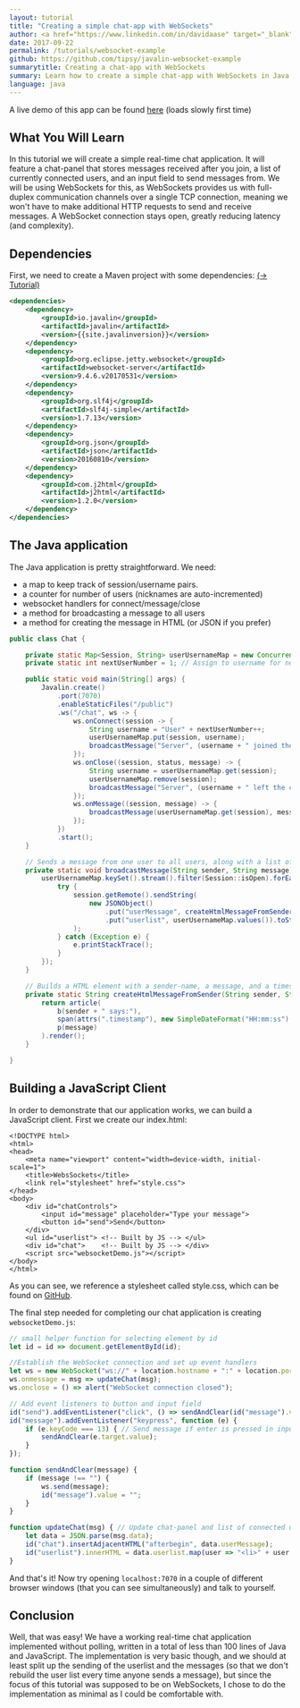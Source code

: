 ```yaml
---
layout: tutorial
title: "Creating a simple chat-app with WebSockets"
author: <a href="https://www.linkedin.com/in/davidaase" target="_blank">David Åse</a>
date: 2017-09-22
permalink: /tutorials/websocket-example
github: https://github.com/tipsy/javalin-websocket-example
summarytitle: Creating a chat-app with WebSockets
summary: Learn how to create a simple chat-app with WebSockets in Java
language: java
---
```


A live demo of this app can be found [here](http://javalin-websocket-example.herokuapp.com) (loads slowly first time)

## What You Will Learn
In this tutorial we will create a simple real-time chat application.
It will feature a chat-panel that stores messages received after you join,
a list of currently connected users, and an input field to send messages from.
We will be using WebSockets for this, as WebSockets provides us with full-duplex
communication channels over a single TCP connection, meaning we won't have to
make additional HTTP requests to send and receive messages.
A WebSocket connection stays open, greatly reducing latency (and complexity).

## Dependencies

First, we need to create a Maven project with some dependencies: [(→ Tutorial)](/tutorials/maven-setup)

~~~xml
<dependencies>
    <dependency>
        <groupId>io.javalin</groupId>
        <artifactId>javalin</artifactId>
        <version>{{site.javalinversion}}</version>
    </dependency>
    <dependency>
        <groupId>org.eclipse.jetty.websocket</groupId>
        <artifactId>websocket-server</artifactId>
        <version>9.4.6.v20170531</version>
    </dependency>
    <dependency>
        <groupId>org.slf4j</groupId>
        <artifactId>slf4j-simple</artifactId>
        <version>1.7.13</version>
    </dependency>
    <dependency>
        <groupId>org.json</groupId>
        <artifactId>json</artifactId>
        <version>20160810</version>
    </dependency>
    <dependency>
        <groupId>com.j2html</groupId>
        <artifactId>j2html</artifactId>
        <version>1.2.0</version>
    </dependency>
</dependencies>
~~~

## The Java application
The Java application is pretty straightforward.
We need:
 * a map to keep track of session/username pairs.
 * a counter for number of users (nicknames are auto-incremented)
 * websocket handlers for connect/message/close
 * a method for broadcasting a message to all users
 * a method for creating the message in HTML (or JSON if you prefer)

```java
public class Chat {

    private static Map<Session, String> userUsernameMap = new ConcurrentHashMap<>();
    private static int nextUserNumber = 1; // Assign to username for next connecting user

    public static void main(String[] args) {
        Javalin.create()
            .port(7070)
            .enableStaticFiles("/public")
            .ws("/chat", ws -> {
                ws.onConnect(session -> {
                    String username = "User" + nextUserNumber++;
                    userUsernameMap.put(session, username);
                    broadcastMessage("Server", (username + " joined the chat"));
                });
                ws.onClose((session, status, message) -> {
                    String username = userUsernameMap.get(session);
                    userUsernameMap.remove(session);
                    broadcastMessage("Server", (username + " left the chat"));
                });
                ws.onMessage((session, message) -> {
                    broadcastMessage(userUsernameMap.get(session), message);
                });
            })
            .start();
    }

    // Sends a message from one user to all users, along with a list of current usernames
    private static void broadcastMessage(String sender, String message) {
        userUsernameMap.keySet().stream().filter(Session::isOpen).forEach(session -> {
            try {
                session.getRemote().sendString(
                    new JSONObject()
                        .put("userMessage", createHtmlMessageFromSender(sender, message))
                        .put("userlist", userUsernameMap.values()).toString()
                );
            } catch (Exception e) {
                e.printStackTrace();
            }
        });
    }

    // Builds a HTML element with a sender-name, a message, and a timestamp
    private static String createHtmlMessageFromSender(String sender, String message) {
        return article(
            b(sender + " says:"),
            span(attrs(".timestamp"), new SimpleDateFormat("HH:mm:ss").format(new Date())),
            p(message)
        ).render();
    }

}
```

## Building a JavaScript Client
In order to demonstrate that our application works, we can build a JavaScript client.
First we create our index.html:

```markup
<!DOCTYPE html>
<html>
<head>
    <meta name="viewport" content="width=device-width, initial-scale=1">
    <title>WebsSockets</title>
    <link rel="stylesheet" href="style.css">
</head>
<body>
    <div id="chatControls">
        <input id="message" placeholder="Type your message">
        <button id="send">Send</button>
    </div>
    <ul id="userlist"> <!-- Built by JS --> </ul>
    <div id="chat">    <!-- Built by JS --> </div>
    <script src="websocketDemo.js"></script>
</body>
</html>
```

As you can see, we reference a stylesheet called style.css, which can be found on
[GitHub](https://github.com/tipsy/javalin-websocket-example/blob/master/src/main/resources/public/style.css).

The final step needed for completing our chat application is creating `websocketDemo.js`:

```javascript
// small helper function for selecting element by id
let id = id => document.getElementById(id);

//Establish the WebSocket connection and set up event handlers
let ws = new WebSocket("ws://" + location.hostname + ":" + location.port + "/chat");
ws.onmessage = msg => updateChat(msg);
ws.onclose = () => alert("WebSocket connection closed");

// Add event listeners to button and input field
id("send").addEventListener("click", () => sendAndClear(id("message").value));
id("message").addEventListener("keypress", function (e) {
    if (e.keyCode === 13) { // Send message if enter is pressed in input field
        sendAndClear(e.target.value);
    }
});

function sendAndClear(message) {
    if (message !== "") {
        ws.send(message);
        id("message").value = "";
    }
}

function updateChat(msg) { // Update chat-panel and list of connected users
    let data = JSON.parse(msg.data);
    id("chat").insertAdjacentHTML("afterbegin", data.userMessage);
    id("userlist").innerHTML = data.userlist.map(user => "<li>" + user + "</li>").join("");
}
```

And that's it! Now try opening `localhost:7070` in a couple of different
browser windows (that you can see simultaneously) and talk to yourself.

## Conclusion
Well, that was easy! We have a working real-time chat application implemented without polling,
written in a total of less than 100 lines of Java and JavaScript.
The implementation is very basic though, and we should at least split up the sending of the userlist
and the messages (so that we don't rebuild the user list every time anyone sends a message),
but since the focus of this tutorial was supposed to be on WebSockets,
I chose to do the implementation as minimal as I could be comfortable with.
